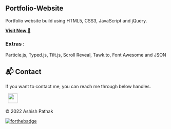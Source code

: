 ## Portfolio-Website
Portfolio website build using HTML5, CSS3, JavaScript and jQuery.

<a href="#" target="_blank">**Visit Now** 🚀</a>


### Extras : 
Particle.js, Typed.js, Tilt.js, Scroll Reveal, Tawk.to, Font Awesome and JSON

<h2>📬 Contact</h2>


If you want to contact me, you can reach me through below handles.

&nbsp;&nbsp;<a href="https://www.linkedin.com/in/ashish275/"><img src="https://www.felberpr.com/wp-content/uploads/linkedin-logo.png" width="30"></img></a>

© 2022 Ashish Pathak


[![forthebadge](https://forthebadge.com/images/badges/built-with-love.svg)](https://forthebadge.com)
